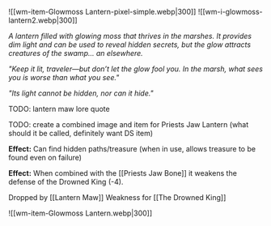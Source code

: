 ![[wm-item-Glowmoss Lantern-pixel-simple.webp|300]]  ![[wm-i-glowmoss-lantern2.webp|300]]

*A lantern filled with glowing moss that thrives in the marshes. It provides dim light and can be used to reveal hidden secrets, but the glow attracts creatures of the swamp... an elsewhere.*

_"Keep it lit, traveler—but don’t let the glow fool you. In the marsh, what sees you is worse than what you see."_

*"Its light cannot be hidden, nor can it hide."*

TODO: lantern maw lore quote

TODO: create a combined image and item for Priests Jaw Lantern (what should it be called, definitely want DS item)

**Effect:** Can find hidden paths/treasure (when in use, allows treasure to be found even on failure)

**Effect:** When combined with the [[Priests Jaw Bone]] it weakens the defense of the Drowned King (-4).

Dropped by [[Lantern Maw]]
Weakness for [[The Drowned King]]

![[wm-item-Glowmoss Lantern.webp|300]]